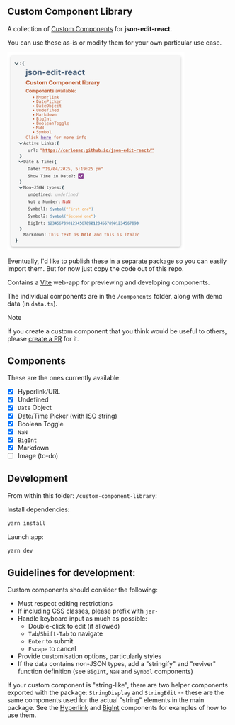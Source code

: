 ## Custom Component Library

A collection of [Custom Components](https://github.com/CarlosNZ/json-edit-react#custom-nodes) for **json-edit-react**. 

You can use these as-is or modify them for your own particular use case.

<img width="400" alt="screenshot" src="image/library_screenshot.png" />

Eventually, I'd like to publish these in a separate package so you can easily import them. But for now just copy the code out of this repo.

Contains a [Vite](https://vite.dev/) web-app for previewing and developing components.

The individual components are in the `/components` folder, along with demo data (in `data.ts`).

> [!NOTE]
> If you create a custom component that you think would be useful to others, please [create a PR](https://github.com/CarlosNZ/json-edit-react/pulls) for it.

## Components

These are the ones currently available:

- [x] Hyperlink/URL
- [x] Undefined
- [x] `Date` Object
- [x] Date/Time Picker (with ISO string)
- [x] Boolean Toggle
- [x] `NaN`
- [x] `BigInt`
- [x] Markdown
- [ ] Image (to-do)

## Development

From within this folder: `/custom-component-library`:

Install dependencies:

```js
yarn install
```

Launch app:

```js
yarn dev
```

## Guidelines for development:

Custom components should consider the following:

- Must respect editing restrictions
- If including CSS classes, please prefix with `jer-`
- Handle keyboard input as much as possible:
  - Double-click to edit (if allowed)
  - `Tab`/`Shift-Tab` to navigate
  - `Enter` to submit
  - `Escape` to cancel
- Provide customisation options, particularly styles
- If the data contains non-JSON types, add a "stringify" and "reviver" function definition (see `BigInt`, `NaN` and `Symbol` components)

If your custom component is "string-like", there are two helper components exported with the package: `StringDisplay` and `StringEdit` -- these are the same components used for the actual "string" elements in the main package. See the [Hyperlink](https://github.com/CarlosNZ/json-edit-react/blob/main/custom-component-library/components/Hyperlink/component.tsx) and [BigInt](https://github.com/CarlosNZ/json-edit-react/blob/main/custom-component-library/components/BigInt/component.tsx) components for examples of how to use them.

